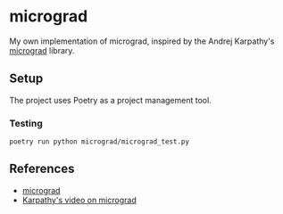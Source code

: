 # micrograd
My own implementation of micrograd, inspired by the Andrej Karpathy's [micrograd](https://github.com/karpathy/micrograd) library.

## Setup

The project uses Poetry as a project management tool.


### Testing

```
poetry run python micrograd/micrograd_test.py
```

## References

- [micrograd](https://github.com/karpathy/micrograd)
- [Karpathy's video on micrograd](https://youtu.be/VMj-3S1tku0?si=lCW5FBEY1FAt9QIU)
